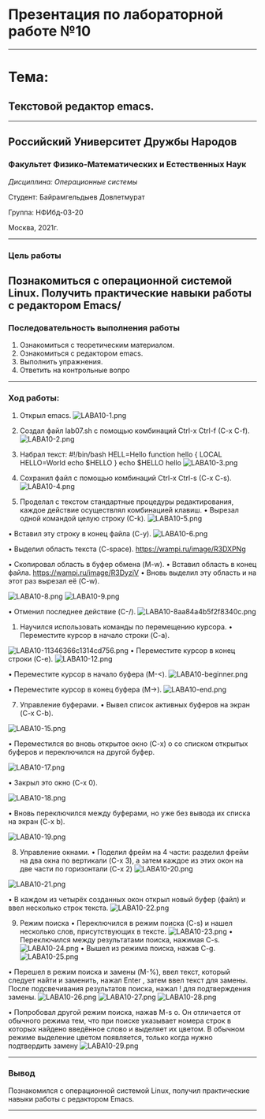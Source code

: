 # Презентация по лабораторной работе №10

----

# Тема:
## Текстовой редактор emacs.

----

## Российский Университет Дружбы Народов

### Факультет Физико-Математических и Естественных Наук

*Дисциплина: Операционные системы*

Студент: Байрамгельдыев Довлетмурат

Группа: НФИбд-03-20

Москва, 2021г.

----

### Цель работы

Познакомиться с операционной системой Linux. Получить практические навыки работы с редактором Emacs/
----



### Последовательность выполнения работы
1. Ознакомиться с теоретическим материалом. 
2. Ознакомиться с редактором emacs. 
3. Выполнить упражнения. 
4. Ответить на контрольные вопро

----

### Ход работы:

1. Открыл emacs.
![LABA10-1.png](https://ic.wampi.ru/2021/05/22/LABA10-1.png)

2. Создал файл lab07.sh с помощью комбинаций Ctrl-x Ctrl-f (C-x C-f).
![LABA10-2.png](https://ic.wampi.ru/2021/05/22/LABA10-2.png)

3. Набрал текст: #!/bin/bash HELL=Hello function hello { LOCAL HELLO=World echo $HELLO } echo $HELLO hello
![LABA10-3.png](https://ic.wampi.ru/2021/05/22/LABA10-3.png)

4. Сохранил файл с помощью комбинаций Ctrl-x Ctrl-s (C-x C-s).
![LABA10-4.png](https://ic.wampi.ru/2021/05/22/LABA10-4.png)

5. Проделал с текстом стандартные процедуры редактирования, каждое действие осуществлял комбинацией клавиш. 
• Вырезал одной командой целую строку (С-k).
![LABA10-5.png](https://ic.wampi.ru/2021/05/22/LABA10-5.png)

• Вставил эту строку в конец файла (C-y).
![LABA10-6.png](https://ic.wampi.ru/2021/05/22/LABA10-6.png)

• Выделил область текста (C-space).
https://wampi.ru/image/R3DXPNg

• Скопировал область в буфер обмена (M-w). 
• Вставил область в конец файла.
https://wampi.ru/image/R3DyziV
• Вновь выделил эту область и на этот раз вырезал её (C-w).

![LABA10-8.png](https://ic.wampi.ru/2021/05/22/LABA10-8.png)
![LABA10-9.png](https://ic.wampi.ru/2021/05/22/LABA10-9.png)

• Отменил последнее действие (C-/).
![LABA10-8aa84a4b5f2f8340c.png](https://ic.wampi.ru/2021/05/22/LABA10-8aa84a4b5f2f8340c.png)

1. Научился использовать команды по перемещению курсора. • Переместите курсор в начало строки (C-a).

![LABA10-11346366c1314cd756.png](https://ic.wampi.ru/2021/05/22/LABA10-11346366c1314cd756.png)
• Переместите курсор в конец строки (C-e).
![LABA10-12.png](https://ic.wampi.ru/2021/05/22/LABA10-12.png)

• Переместите курсор в начало буфера (M-<).
![LABA10-beginner.png](https://ic.wampi.ru/2021/05/22/LABA10-beginner.png)

• Переместите курсор в конец буфера (M->).
![LABA10-end.png](https://ic.wampi.ru/2021/05/22/LABA10-end.png)


7. Управление буферами. • Вывел список активных буферов на экран (C-x C-b).

![LABA10-15.png](https://ic.wampi.ru/2021/05/22/LABA10-15.png)

• Переместился во вновь открытое окно (C-x) o со списком открытых буферов и переключился на другой буфер.

![LABA10-17.png](https://ic.wampi.ru/2021/05/22/LABA10-17.png)

• Закрыл это окно (C-x 0).

![LABA10-18.png](https://ic.wampi.ru/2021/05/22/LABA10-18.png)

• Вновь переключился между буферами, но уже без вывода их списка на экран (C-x b).

![LABA10-19.png](https://ic.wampi.ru/2021/05/22/LABA10-19.png)

8. Управление окнами. 
• Поделил фрейм на 4 части: разделил фрейм на два окна по вертикали (C-x 3), а затем каждое из этих окон на две части по горизонтали (C-x 2)
![LABA10-20.png](https://ic.wampi.ru/2021/05/22/LABA10-20.png)

![LABA10-21.png](https://ic.wampi.ru/2021/05/22/LABA10-21.png)

• В каждом из четырёх созданных окон открыл новый буфер (файл) и ввел несколько строк текста.
![LABA10-22.png](https://ic.wampi.ru/2021/05/22/LABA10-22.png)

9. Режим поиска 
• Переключился в режим поиска (C-s) и нашел несколько слов, присутствующих в тексте.
![LABA10-23.png](https://ic.wampi.ru/2021/05/22/LABA10-23.png)
• Переключился между результатами поиска, нажимая C-s.
![LABA10-24.png](https://ic.wampi.ru/2021/05/22/LABA10-24.png)
• Вышел из режима поиска, нажав C-g.
![LABA10-25.png](https://ic.wampi.ru/2021/05/22/LABA10-25.png)

• Перешел в режим поиска и замены (M-%), ввел текст, который следует найти и заменить, нажал Enter , затем ввел текст для замены. После подсвечивания результатов поиска, нажал ! для подтверждения замены.
![LABA10-26.png](https://ic.wampi.ru/2021/05/22/LABA10-26.png)
![LABA10-27.png](https://ic.wampi.ru/2021/05/22/LABA10-27.png)
![LABA10-28.png](https://ic.wampi.ru/2021/05/22/LABA10-28.png)

• Попробовал другой режим поиска, нажав M-s o. Он отличается от обычного режима тем, что при поиске указывает номера строк в которых найдено введённое слово и выделяет их цветом. В обычном режиме выделение цветом появляется, только когда нужно подтвердить замену
![LABA10-29.png](https://ic.wampi.ru/2021/05/22/LABA10-29.png)

----

### Вывод

Познакомился с операционной системой Linux, получил практические навыки работы с редактором Emacs.


----

